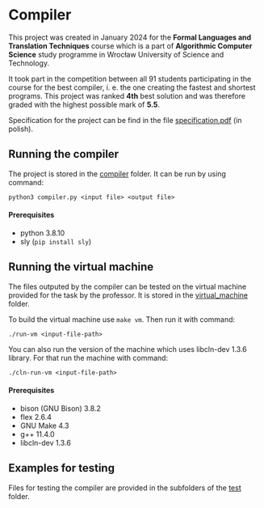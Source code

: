 # Compiler

This project was created in January 2024 for the **Formal Languages and Translation Techniques** course which is a part of **Algorithmic Computer Science** study programme in Wrocław University of Science and Technology.

It took part in the competition between all 91 students participating in the course for the best compiler, i. e. the one creating the fastest and shortest programs. This project was ranked **4th** best solution and was therefore graded with the highest possible mark of **5.5**.

Specification for the project can be find in the file [specification.pdf](specification.pdf) (in polish).

## Running the compiler
The project is stored in the [compiler](compiler) folder.
It can be run by using command:

```
python3 compiler.py <input file> <output file>
```

#### Prerequisites

* python 3.8.10
* sly (`pip install sly`)

## Running the virtual machine
The files outputed by the compiler can be tested on the virtual machine provided for the task by the professor.
It is stored in the [virtual_machine](virtual_machine) folder.

To build the virtual machine use `make vm`. Then run it with command:

```
./run-vm <input-file-path>
```

You can also run the version of the machine which uses libcln-dev 1.3.6 library.
For that run the machine with command:
```
./cln-run-vm <input-file-path>
```

#### Prerequisites

* bison (GNU Bison) 3.8.2
* flex 2.6.4
* GNU Make 4.3
* g++ 11.4.0
* libcln-dev 1.3.6

## Examples for testing
Files for testing the compiler are provided in the subfolders of the [test](test) folder.
